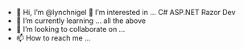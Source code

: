 - 👋 Hi, I’m @lynchnigel
  👀 I’m interested in ... C# ASP.NET Razor  Dev
- 🌱 I’m currently learning ... all the above
- 💞️ I’m looking to collaborate on ...
- 📫 How to reach me ...

<!---
lynchnigel/lynchnigel is a ✨ special ✨ repository because its `README.md` (this file) appears on your GitHub profile.
You can click the Preview link to take a look at your changes.
--->

